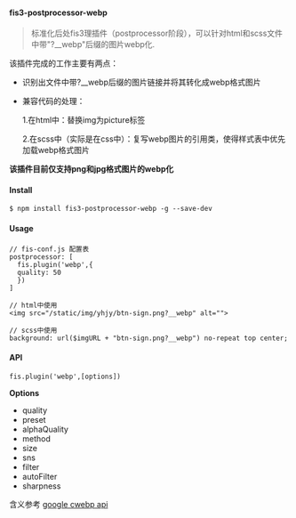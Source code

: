 #### fis3-postprocessor-webp

> 标准化后处fis3理插件（postprocessor阶段），可以针对html和scss文件中带"?__webp"后缀的图片webp化.

该插件完成的工作主要有两点：

- 识别出文件中带?__webp后缀的图片链接并将其转化成webp格式图片
- 兼容代码的处理：

  1.在html中：替换img为picture标签

  2.在scss中（实际是在css中）：复写webp图片的引用类，使得样式表中优先加载webp格式图片

**该插件目前仅支持png和jpg格式图片的webp化**

#### Install

```
$ npm install fis3-postprocessor-webp -g --save-dev
```

#### Usage

```
// fis-conf.js 配置表
postprocessor: [
  fis.plugin('webp',{
  quality: 50
  })
]

// html中使用
<img src="/static/img/yhjy/btn-sign.png?__webp" alt="">

// scss中使用
background: url($imgURL + "btn-sign.png?__webp") no-repeat top center;
```

#### API

```
fis.plugin('webp',[options])
```

**Options**

- quality
- preset
- alphaQuality
- method
- size
- sns
- filter
- autoFilter
- sharpness

含义参考 [google cwebp api](https://developers.google.com/speed/webp/docs/cwebp)